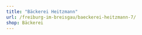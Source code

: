 ```yaml
---
title: "Bäckerei Heitzmann"
url: /freiburg-im-breisgau/baeckerei-heitzmann-7/
shop: Bäckerei
---
```

